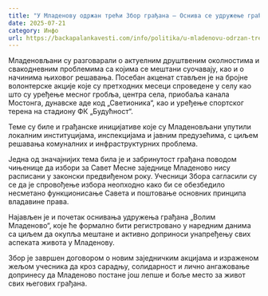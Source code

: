 ```yaml
---
title: "У Младенову одржан трећи Збор грађана – Оснива се удружење грађана „Волим Младеново“"
date: 2025-07-21
category: Инфо
url: https://backapalankavesti.com/info/politika/u-mladenovu-odrzan-treci-zbor-gradjana-osniva-se-udruzenje-gradjana-volim-mladenovo/
---
```


Младеновљани су разговарали о актуелним друштвеним околностима и свакодневним проблемима са којима се мештани суочавају, као и о начинима њиховог решавања. Посебан акценат стављен је на бројне волонтерске акције које су претходних месеци спроведене у селу као што су уређење месног гробља, центра села, приобаља канала Мостонга, дунавске аде код „Светионика“, као и уређење спортског терена на стадиону ФК „Будућност“.

Теме су биле и грађанске иницијативе које су Младеновљани упутили локалним институцијама, инспекцијама и јавним предузећима, с циљем решавања комуналних и инфраструктурних проблема.

Једна од значајнијих тема била је и забринутост грађана поводом чињенице да избори за Савет Месне заједнице Младеново нису расписани у законски предвиђеном року. Учесници Збора сагласили су се да је спровођење избора неопходно како би се обезбедило несметано функционисање Савета и поштовање основних принципа владавине права.

Најављен је и почетак оснивања удружења грађана „Волим Младеново“, које ће формално бити регистровано у наредним данима са циљем да окупља мештане и активно доприноси унапређењу свих аспеката живота у Младенову.

Збор је завршен договором о новим заједничким акцијама и израженом жељом учесника да кроз сарадњу, солидарност и лично ангажовање допринесу да Младеново постане још лепше и боље место за живот свих његових грађана.
